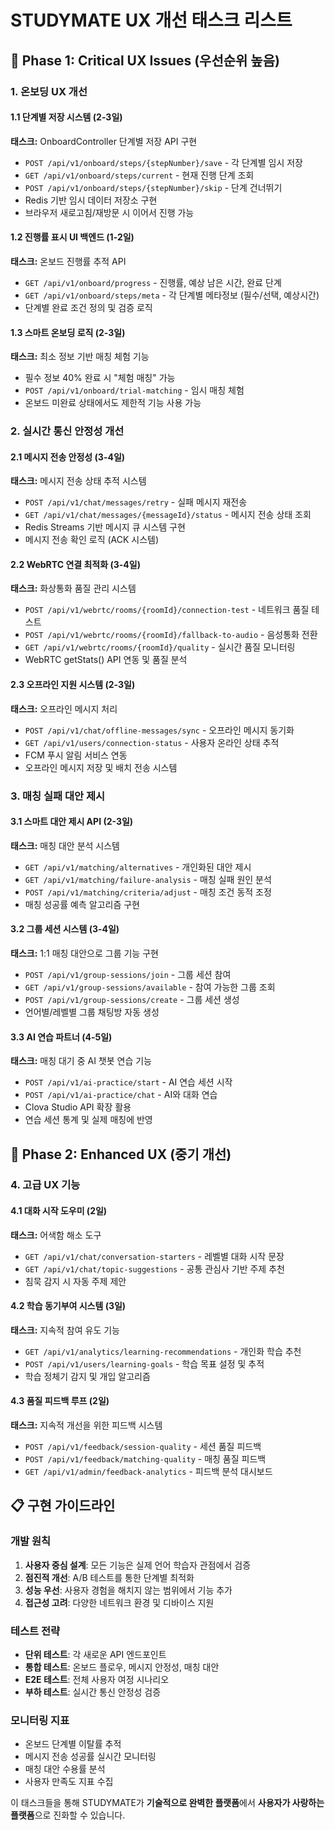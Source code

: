 # STUDYMATE UX 개선 태스크 리스트

## 🎯 Phase 1: Critical UX Issues (우선순위 높음)

### 1. 온보딩 UX 개선

#### 1.1 단계별 저장 시스템 (2-3일)
**태스크:** OnboardController 단계별 저장 API 구현
- `POST /api/v1/onboard/steps/{stepNumber}/save` - 각 단계별 임시 저장
- `GET /api/v1/onboard/steps/current` - 현재 진행 단계 조회
- `POST /api/v1/onboard/steps/{stepNumber}/skip` - 단계 건너뛰기
- Redis 기반 임시 데이터 저장소 구현
- 브라우저 새로고침/재방문 시 이어서 진행 가능

#### 1.2 진행률 표시 UI 백엔드 (1-2일)
**태스크:** 온보드 진행률 추적 API
- `GET /api/v1/onboard/progress` - 진행률, 예상 남은 시간, 완료 단계
- `GET /api/v1/onboard/steps/meta` - 각 단계별 메타정보 (필수/선택, 예상시간)
- 단계별 완료 조건 정의 및 검증 로직

#### 1.3 스마트 온보딩 로직 (2-3일)  
**태스크:** 최소 정보 기반 매칭 체험 기능
- 필수 정보 40% 완료 시 "체험 매칭" 가능
- `POST /api/v1/onboard/trial-matching` - 임시 매칭 체험
- 온보드 미완료 상태에서도 제한적 기능 사용 가능

### 2. 실시간 통신 안정성 개선

#### 2.1 메시지 전송 안정성 (3-4일)
**태스크:** 메시지 전송 상태 추적 시스템
- `POST /api/v1/chat/messages/retry` - 실패 메시지 재전송
- `GET /api/v1/chat/messages/{messageId}/status` - 메시지 전송 상태 조회
- Redis Streams 기반 메시지 큐 시스템 구현
- 메시지 전송 확인 로직 (ACK 시스템)

#### 2.2 WebRTC 연결 최적화 (3-4일)
**태스크:** 화상통화 품질 관리 시스템  
- `POST /api/v1/webrtc/rooms/{roomId}/connection-test` - 네트워크 품질 테스트
- `POST /api/v1/webrtc/rooms/{roomId}/fallback-to-audio` - 음성통화 전환
- `GET /api/v1/webrtc/rooms/{roomId}/quality` - 실시간 품질 모니터링
- WebRTC getStats() API 연동 및 품질 분석

#### 2.3 오프라인 지원 시스템 (2-3일)
**태스크:** 오프라인 메시지 처리
- `POST /api/v1/chat/offline-messages/sync` - 오프라인 메시지 동기화
- `GET /api/v1/users/connection-status` - 사용자 온라인 상태 추적
- FCM 푸시 알림 서비스 연동
- 오프라인 메시지 저장 및 배치 전송 시스템

### 3. 매칭 실패 대안 제시

#### 3.1 스마트 대안 제시 API (2-3일)
**태스크:** 매칭 대안 분석 시스템
- `GET /api/v1/matching/alternatives` - 개인화된 대안 제시
- `GET /api/v1/matching/failure-analysis` - 매칭 실패 원인 분석
- `POST /api/v1/matching/criteria/adjust` - 매칭 조건 동적 조정
- 매칭 성공률 예측 알고리즘 구현

#### 3.2 그룹 세션 시스템 (3-4일)
**태스크:** 1:1 매칭 대안으로 그룹 기능 구현
- `POST /api/v1/group-sessions/join` - 그룹 세션 참여
- `GET /api/v1/group-sessions/available` - 참여 가능한 그룹 조회
- `POST /api/v1/group-sessions/create` - 그룹 세션 생성
- 언어별/레벨별 그룹 채팅방 자동 생성

#### 3.3 AI 연습 파트너 (4-5일)
**태스크:** 매칭 대기 중 AI 챗봇 연습 기능
- `POST /api/v1/ai-practice/start` - AI 연습 세션 시작
- `POST /api/v1/ai-practice/chat` - AI와 대화 연습
- Clova Studio API 확장 활용
- 연습 세션 통계 및 실제 매칭에 반영

## 🚀 Phase 2: Enhanced UX (중기 개선)

### 4. 고급 UX 기능

#### 4.1 대화 시작 도우미 (2일)
**태스크:** 어색함 해소 도구
- `GET /api/v1/chat/conversation-starters` - 레벨별 대화 시작 문장
- `GET /api/v1/chat/topic-suggestions` - 공통 관심사 기반 주제 추천
- 침묵 감지 시 자동 주제 제안

#### 4.2 학습 동기부여 시스템 (3일)
**태스크:** 지속적 참여 유도 기능
- `GET /api/v1/analytics/learning-recommendations` - 개인화 학습 추천
- `POST /api/v1/users/learning-goals` - 학습 목표 설정 및 추적
- 학습 정체기 감지 및 개입 알고리즘

#### 4.3 품질 피드백 루프 (2일)
**태스크:** 지속적 개선을 위한 피드백 시스템
- `POST /api/v1/feedback/session-quality` - 세션 품질 피드백
- `POST /api/v1/feedback/matching-quality` - 매칭 품질 피드백  
- `GET /api/v1/admin/feedback-analytics` - 피드백 분석 대시보드

## 📋 구현 가이드라인

### 개발 원칙
1. **사용자 중심 설계**: 모든 기능은 실제 언어 학습자 관점에서 검증
2. **점진적 개선**: A/B 테스트를 통한 단계별 최적화
3. **성능 우선**: 사용자 경험을 해치지 않는 범위에서 기능 추가
4. **접근성 고려**: 다양한 네트워크 환경 및 디바이스 지원

### 테스트 전략
- **단위 테스트**: 각 새로운 API 엔드포인트
- **통합 테스트**: 온보드 플로우, 메시지 안정성, 매칭 대안
- **E2E 테스트**: 전체 사용자 여정 시나리오
- **부하 테스트**: 실시간 통신 안정성 검증

### 모니터링 지표
- 온보드 단계별 이탈률 추적
- 메시지 전송 성공률 실시간 모니터링  
- 매칭 대안 수용률 분석
- 사용자 만족도 지표 수집

이 태스크들을 통해 STUDYMATE가 **기술적으로 완벽한 플랫폼**에서 **사용자가 사랑하는 플랫폼**으로 진화할 수 있습니다.